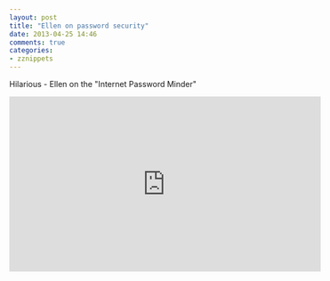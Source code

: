 ```yaml
---
layout: post
title: "Ellen on password security"
date: 2013-04-25 14:46
comments: true
categories: 
- zznippets
---
```

Hilarious - Ellen on the "Internet Password Minder"

<iframe width="560" height="315" src="http://www.youtube.com/embed/Srh_TV_J144" frameborder="0" allowfullscreen></iframe>
